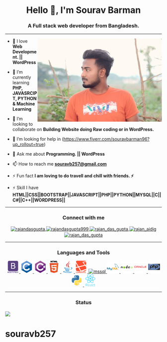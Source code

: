 <h1 align="center">Hello 👋, I'm Sourav Barman</h1>
<h3 align="center">A Full stack web developer from Bangladesh.</h3>
<hr>
<img align="right" width="400" src="https://github.com/souravb257/hhj/blob/main/New%20folder/23826128_1993187254262631_3700591376644688468_o.jpg"/>

- 💛 I love **Web Development. || WordPress**

- 🌱 I’m currently learning **PHP, JAVASRCIPT, PYTHON & Machine Learning**

- 👯 I’m looking to collaborate on **Building Website doing Raw coding or in WordPress.**

- 🤝 I’m looking for help in (https://www.fiverr.com/souravbarman96?up_rollout=true)

- 💬 Ask me about **Programming. || WordPress**

- 📫 How to reach me **souravb257@gmail.com**

- ⚡ Fun fact **I am loving to do travell and chill with friends. ⚡**

- ⚡ Skill I have **HTML||CSS||BOOTSTRAP||JAVASCRIPT||PHP||PYTHON||MYSQL||C||C#||C++||WORDPRESS||**
 <hr>
 

<h3 align="center">Connect with me</h3>
<p align="center">
    <a href="https://www.linkedin.com/in/sourav-barman-21a99820a/" target="_blank"><img align="center" src="https://cdn.jsdelivr.net/npm/simple-icons@3.0.1/icons/linkedin.svg" alt="rajandasgupta" height="30" width="30" title='LinkedIn'/>
    </a>
    <a href="https://www.facebook.com/sourav.barman.92102/" target="_blank"><img align="center" src="https://cdn.jsdelivr.net/npm/simple-icons@3.0.1/icons/facebook.svg" alt="rajandasgupta999" height="30" width="30" title='Facebook'/>
    </a>
    <a href="https://www.fiverr.com/souravbarman96?up_rollout=true" target="_blank"><img align="center" src="https://findicons.com/files/icons/2708/social_links_in_black/256/fiverr.png" alt="rajan_das_gupta" height="30" width="30" title='Instagram'/>
    </a> 
    <a href=""https://twitter.com/souravb257" target="_blank"><img align="center" src="https://cdn.jsdelivr.net/npm/simple-icons@3.0.1/icons/twitter.svg" alt="rajan_aidig" height="30" width="30" title='Twitter'/>
    </a>
    <a href="https://instagram.com/souravbarman" target="_blank"><img align="center" src="https://cdn.jsdelivr.net/npm/simple-icons@3.0.1/icons/instagram.svg" alt="rajan_das_gupta" height="30" width="30" title='Instagram'/>
    </a>    
</p>

<hr>
<h3 align="center">Languages and Tools</h3>
<p align="center"> <a href="https://getbootstrap.com" target="_blank"> <img src="https://raw.githubusercontent.com/devicons/devicon/master/icons/bootstrap/bootstrap-plain-wordmark.svg" alt="bootstrap" width="40" height="40"/> </a> <a href="https://www.cprogramming.com/" target="_blank"> <img src="https://raw.githubusercontent.com/devicons/devicon/master/icons/c/c-original.svg" alt="c" width="40" height="40"/> </a> <a href="https://www.w3schools.com/cs/" target="_blank"> <img src="https://raw.githubusercontent.com/devicons/devicon/master/icons/csharp/csharp-original.svg" alt="csharp" width="40" height="40"/> </a> <a href="https://www.w3.org/html/" target="_blank"> <img src="https://raw.githubusercontent.com/devicons/devicon/master/icons/html5/html5-original-wordmark.svg" alt="html5" width="40" height="40"/> </a> <a href="https://www.java.com" target="_blank"> <img src="https://raw.githubusercontent.com/devicons/devicon/master/icons/java/java-original.svg" alt="java" width="40" height="40"/> </a> <a href="https://laravel.com/" target="_blank"> <img src="https://raw.githubusercontent.com/devicons/devicon/master/icons/laravel/laravel-plain-wordmark.svg" alt="laravel" width="40" height="40"/> </a> <a href="https://www.microsoft.com/en-us/sql-server" target="_blank"> <img src="https://cdn.worldvectorlogo.com/logos/microsoft-sql-server.svg" alt="mssql" width="40" height="40"/> </a> <a href="https://www.mysql.com/" target="_blank"> <img src="https://raw.githubusercontent.com/devicons/devicon/master/icons/mysql/mysql-original-wordmark.svg" alt="mysql" width="40" height="40"/> </a> <a href="https://nodejs.org" target="_blank"> <img src="https://raw.githubusercontent.com/devicons/devicon/master/icons/nodejs/nodejs-original-wordmark.svg" alt="nodejs" width="40" height="40"/> </a> <a href="https://www.oracle.com/" target="_blank"> <img src="https://raw.githubusercontent.com/devicons/devicon/master/icons/oracle/oracle-original.svg" alt="oracle" width="40" height="40"/> </a> <a href="https://www.php.net" target="_blank"> <img src="https://raw.githubusercontent.com/devicons/devicon/master/icons/php/php-original.svg" alt="php" width="40" height="40"/> </a> <a href="https://www.python.org" target="_blank"> <img src="https://raw.githubusercontent.com/devicons/devicon/master/icons/python/python-original.svg" alt="python" width="40" height="40"/> </a> <a href="https://reactjs.org/" target="_blank"> <img src="https://raw.githubusercontent.com/devicons/devicon/master/icons/react/react-original-wordmark.svg" alt="react" width="40" height="40"/> </a> </p>
<hr>
<h3 align="center">Status</h3>
<img align="center" width="400" src="https://github-readme-stats.vercel.app/api?username=souravb257&show_icons=true&theme=algolia%22"/>

# souravb257
